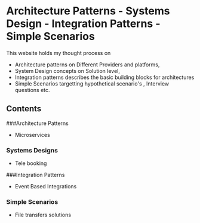 # Architecture Patterns - Systems Design - Integration Patterns - Simple Scenarios

This website holds my thought process on 
- Architecture patterns on Different Providers and platforms, 
- System Design concepts on Solution level, 
- Integration patterns describes the basic building blocks for architectures
- Simple Scenarios targetting hypothetical scenario's , Interview questions etc. 


## Contents
###Architecture Patterns
-  Microservices

### Systems Designs 
- Tele booking

###Integration Patterns
- Event Based Integrations 

### Simple Scenarios 
- File transfers solutions 
